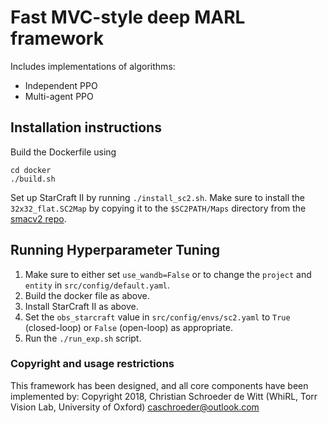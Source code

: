 # Fast MVC-style deep MARL framework

Includes implementations of algorithms:
- Independent PPO
- Multi-agent PPO

## Installation instructions

Build the Dockerfile using 
```
cd docker
./build.sh
```

Set up StarCraft II by running `./install_sc2.sh`. Make sure to install the `32x32_flat.SC2Map` by copying it to the `$SC2PATH/Maps` directory from 
the [smacv2 repo](https://github.com/oxwhirl/smacv2).

## Running Hyperparameter Tuning

1. Make sure to either set `use_wandb=False` or to change the `project` and `entity` in `src/config/default.yaml`.
2. Build the docker file as above.
3. Install StarCraft II as above.
4. Set the `obs_starcraft` value in `src/config/envs/sc2.yaml` to `True` (closed-loop) or `False` (open-loop) as appropriate. 
5. Run the `./run_exp.sh` script.


### Copyright and usage restrictions

This framework has been designed, and all core components have been implemented by:
Copyright 2018, Christian Schroeder de Witt (WhiRL, Torr Vision Lab, University of Oxford)
caschroeder@outlook.com
